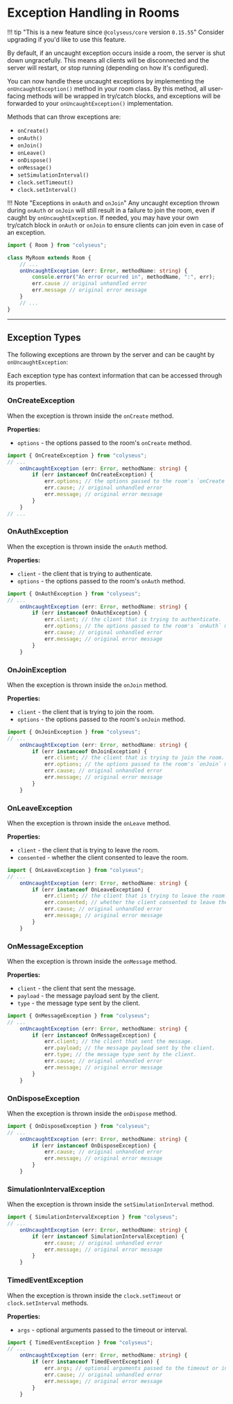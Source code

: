 # Exception Handling in Rooms

!!! tip "This is a new feature since `@colyseus/core` version `0.15.55`"
    Consider upgrading if you'd like to use this feature.

By default, if an uncaught exception occurs inside a room, the server is shut down ungracefully. This means all clients will be disconnected and the server will restart, or stop running (depending on how it's configured).

You can now handle these uncaught exceptions by implementing the `onUncaughtException()` method in your room class. By this method, all user-facing methods will be wrapped in try/catch blocks, and exceptions will be forwarded to your `onUncaughtException()` implementation.

Methods that can throw exceptions are:

- `onCreate()`
- `onAuth()`
- `onJoin()`
- `onLeave()`
- `onDispose()`
- `onMessage()`
- `setSimulationInterval()`
- `clock.setTimeout()`
- `clock.setInterval()`

!!! Note "Exceptions in `onAuth` and `onJoin`"
    Any uncaught exception thrown during `onAuth` or `onJoin` will still result in a failure to join the room, even if caught by `onUncaughtException`. If needed, you may have your own try/catch block in `onAuth` or `onJoin` to ensure clients can join even in case of an exception.

```typescript
import { Room } from "colyseus";

class MyRoom extends Room {
    // ...
    onUncaughtException (err: Error, methodName: string) {
        console.error("An error ocurred in", methodName, ":", err);
        err.cause // original unhandled error
        err.message // original error message
    }
    // ...
}
```

---

## Exception Types

The following exceptions are thrown by the server and can be caught by `onUncaughtException`:

Each exception type has context information that can be accessed through its properties.

### OnCreateException

When the exception is thrown inside the `onCreate` method.

**Properties:**

- `options` - the options passed to the room's `onCreate` method.

```typescript
import { OnCreateException } from "colyseus";
// ...
    onUncaughtException (err: Error, methodName: string) {
        if (err instanceof OnCreateException) {
            err.options; // the options passed to the room's `onCreate` method.
            err.cause; // original unhandled error
            err.message; // original error message
        }
    }
// ...
```

### OnAuthException

When the exception is thrown inside the `onAuth` method.

**Properties:**

- `client` - the client that is trying to authenticate.
- `options` - the options passed to the room's `onAuth` method.

```typescript
import { OnAuthException } from "colyseus";
// ...
    onUncaughtException (err: Error, methodName: string) {
        if (err instanceof OnAuthException) {
            err.client; // the client that is trying to authenticate.
            err.options; // the options passed to the room's `onAuth` method.
            err.cause; // original unhandled error
            err.message; // original error message
        }
    }
```

### OnJoinException

When the exception is thrown inside the `onJoin` method.

**Properties:**

- `client` - the client that is trying to join the room.
- `options` - the options passed to the room's `onJoin` method.

```typescript
import { OnJoinException } from "colyseus";
// ...
    onUncaughtException (err: Error, methodName: string) {
        if (err instanceof OnJoinException) {
            err.client; // the client that is trying to join the room.
            err.options; // the options passed to the room's `onJoin` method.
            err.cause; // original unhandled error
            err.message; // original error message
        }
    }
```

### OnLeaveException

When the exception is thrown inside the `onLeave` method.

**Properties:**

- `client` - the client that is trying to leave the room.
- `consented` - whether the client consented to leave the room.

```typescript
import { OnLeaveException } from "colyseus";
// ...
    onUncaughtException (err: Error, methodName: string) {
        if (err instanceof OnLeaveException) {
            err.client; // the client that is trying to leave the room.
            err.consented; // whether the client consented to leave the room.
            err.cause; // original unhandled error
            err.message; // original error message
        }
    }
```

### OnMessageException

When the exception is thrown inside the `onMessage` method.

**Properties:**

- `client` - the client that sent the message.
- `payload` - the message payload sent by the client.
- `type` - the message type sent by the client.

```typescript
import { OnMessageException } from "colyseus";
// ...
    onUncaughtException (err: Error, methodName: string) {
        if (err instanceof OnMessageException) {
            err.client; // the client that sent the message.
            err.payload; // the message payload sent by the client.
            err.type; // the message type sent by the client.
            err.cause; // original unhandled error
            err.message; // original error message
        }
    }
```

### OnDisposeException

When the exception is thrown inside the `onDispose` method.

```typescript
import { OnDisposeException } from "colyseus";
// ...
    onUncaughtException (err: Error, methodName: string) {
        if (err instanceof OnDisposeException) {
            err.cause; // original unhandled error
            err.message; // original error message
        }
    }
```

### SimulationIntervalException

When the exception is thrown inside the `setSimulationInterval` method.

```typescript
import { SimulationIntervalException } from "colyseus";
// ...
    onUncaughtException (err: Error, methodName: string) {
        if (err instanceof SimulationIntervalException) {
            err.cause; // original unhandled error
            err.message; // original error message
        }
    }
```

### TimedEventException

When the exception is thrown inside the `clock.setTimeout` or `clock.setInterval` methods.

**Properties:**

- `args` - optional arguments passed to the timeout or interval.

```typescript
import { TimedEventException } from "colyseus";
// ...
    onUncaughtException (err: Error, methodName: string) {
        if (err instanceof TimedEventException) {
            err.args; // optional arguments passed to the timeout or interval.
            err.cause; // original unhandled error
            err.message; // original error message
        }
    }
```
